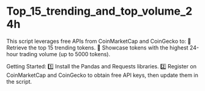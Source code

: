 # Top_15_trending_and_top_volume_24h
This script leverages free APIs from CoinMarketCap and CoinGecko to:
🔹 Retrieve the top 15 trending tokens.
🔹 Showcase tokens with the highest 24-hour trading volume (up to 5000 tokens).

Getting Started:
1️⃣ Install the Pandas and Requests libraries.
2️⃣ Register on CoinMarketCap and CoinGecko to obtain free API keys, then update them in the script.
